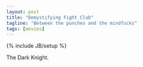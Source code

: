 ```yaml
---
layout: post
title: "Demystifying Fight Club"
tagline: "Between the punches and the mindfucks"
tags: [movies]
---
```

{% include JB/setup %}

The Dark Knight. 